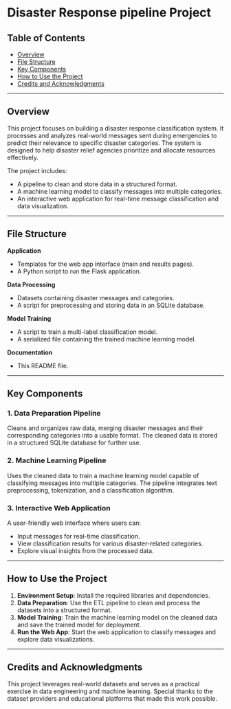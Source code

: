 # **Disaster Response pipeline Project**

## **Table of Contents**
- [Overview](#overview)
- [File Structure](#file-structure)
- [Key Components](#key-components)
- [How to Use the Project](#how-to-use-the-project)
- [Credits and Acknowledgments](#credits-and-acknowledgments)

---

## **Overview**
This project focuses on building a disaster response classification system. It processes and analyzes real-world messages sent during emergencies to predict their relevance to specific disaster categories. The system is designed to help disaster relief agencies prioritize and allocate resources effectively.

The project includes:
- A pipeline to clean and store data in a structured format.
- A machine learning model to classify messages into multiple categories.
- An interactive web application for real-time message classification and data visualization.

---

## **File Structure**

**Application**  
- Templates for the web app interface (main and results pages).  
- A Python script to run the Flask application.

**Data Processing**  
- Datasets containing disaster messages and categories.  
- A script for preprocessing and storing data in an SQLite database.

**Model Training**  
- A script to train a multi-label classification model.  
- A serialized file containing the trained machine learning model.

**Documentation**  
- This README file.

---

## **Key Components**

### **1. Data Preparation Pipeline**
Cleans and organizes raw data, merging disaster messages and their corresponding categories into a usable format. The cleaned data is stored in a structured SQLite database for further use.

### **2. Machine Learning Pipeline**
Uses the cleaned data to train a machine learning model capable of classifying messages into multiple categories. The pipeline integrates text preprocessing, tokenization, and a classification algorithm.

### **3. Interactive Web Application**
A user-friendly web interface where users can:
- Input messages for real-time classification.
- View classification results for various disaster-related categories.
- Explore visual insights from the processed data.

---

## **How to Use the Project**

1. **Environment Setup**: Install the required libraries and dependencies.  
2. **Data Preparation**: Use the ETL pipeline to clean and process the datasets into a structured format.  
3. **Model Training**: Train the machine learning model on the cleaned data and save the trained model for deployment.  
4. **Run the Web App**: Start the web application to classify messages and explore data visualizations.

---

## **Credits and Acknowledgments**
This project leverages real-world datasets and serves as a practical exercise in data engineering and machine learning. Special thanks to the dataset providers and educational platforms that made this work possible.

